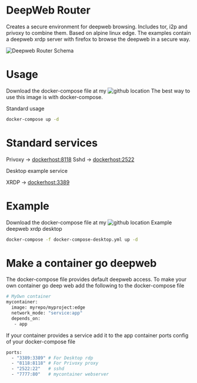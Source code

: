 # DeepWeb Router

Creates a secure environment for deepweb browsing.
Includes tor, i2p and privoxy to combine them.
Based on alpine linux edge.
The examples contain a deepweb xrdp server with
firefox to browse the deepweb in a secure way.

![Deepweb Router Schema](https://github.com/danielguerra69/deepweb-router/blob/master/deepweb-router.png)


# Usage

Download the docker-compose file at my ![github location](https://raw.githubusercontent.com/danielguerra69/deepweb-router/master/examples/docker-compose.yml)
The best way to use this image is with docker-compose.

Standard usage
```bash
docker-compose up -d
```

# Standard services

Privoxy -> <dockerhost:8118>
Sshd    -> <dockerhost:2522>

Desktop example service

XRDP    -> <dockerhost:3389>

# Example

Download the docker-compose file at my ![github location](https://raw.githubusercontent.com/danielguerra69/deepweb-router/master/examples/docker-compose-desktop.yml)
Example deepweb xrdp desktop

```bash
docker-compose -f docker-compose-desktop.yml up -d
```

# Make a container go deepweb

The docker-compose file provides default deepweb
access. To make your own container go deep web add
the following to the docker-compose file

```bash
# MyOwn container
mycontainer:
  image: myrepo/myproject:edge
  network_mode: "service:app"
  depends_on:
   - app
```

If your container provides a service add it to the
app container ports config of your docker-compose file

```bash
ports:
  - "3389:3389" # For Desktop rdp
  - "8118:8118" # For Privoxy proxy
  - "2522:22"   # sshd
  - "7777:80"   # mycontainer webserver
```
